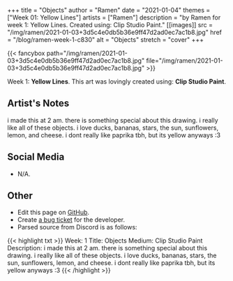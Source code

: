 +++
title =       "Objects"
author =      "Ramen"
date =        "2021-01-04"
themes =      ["Week 01: Yellow Lines"]
artists =     ["Ramen"]
description = "by Ramen for week 1: Yellow Lines. Created using: Clip Studio Paint."
[[images]]
              src = "/img/ramen/2021-01-03+3d5c4e0db5b36e9ff47d2ad0ec7ac1b8.jpg"
              href = "/blog/ramen-week-1-c830"
              alt = "Objects"
              stretch = "cover"
+++


{{< fancybox path="/img/ramen/2021-01-03+3d5c4e0db5b36e9ff47d2ad0ec7ac1b8.jpg" file="/img/ramen/2021-01-03+3d5c4e0db5b36e9ff47d2ad0ec7ac1b8.jpg" >}}


Week 1: **Yellow Lines**. This art was lovingly created using: **Clip Studio Paint**.

## Artist's Notes

i made this at 2 am. there is something special about this drawing. i really like all of these objects. i love ducks, bananas, stars, the sun, sunflowers, lemon, and cheese. i dont really like paprika tbh, but its yellow anyways :3

## Social Media

- N/A.

## Other

- Edit this page on [GitHub](https://github.com/teaminkling/web-refresh/edit/main/blog/content/blog/ramen-week-1-c830.md).
- Create [a bug ticket](https://github.com/teaminkling/web-refresh/issues/new?assignees=&labels=bug&template=problem-report.md&title=) for the developer.
- Parsed source from Discord is as follows:

{{< highlight txt >}}
Week: 1
Title: Objects
Medium: Clip Studio Paint
Description: i made this at 2 am. there is something special about this drawing. i really like all of these objects. i love ducks, bananas, stars, the sun, sunflowers, lemon, and cheese. i dont really like paprika tbh, but its yellow anyways :3
{{< /highlight >}}